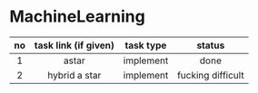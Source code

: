 # MachineLearning
   |no |  task link (if given) |  task type   | status |
   |:-:| :-------------------: | :-------------------: | :-----------: |
   | 1 | astar | implement |     done      |
   | 2 | hybrid a star | implement |     fucking difficult      |
   
